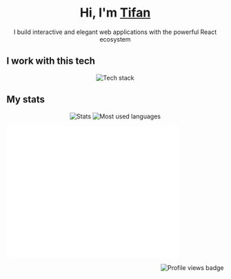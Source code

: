 <h1 align="center">Hi, I'm <a href="https://tifan.me/">Tifan</a></h1>

<p align="center">
  I build interactive and elegant web applications with the powerful React ecosystem
</p>

<h2>I work with this tech</h2>
<p align="center">
  <picture>
    <!--
    shortened from: https://skillicons.dev/icons?i=typescript,react,nextjs,tailwindcss,firebase,googlecloud,mysql,planetscale,deno,nodejs,linux,bash&theme=dark
    because it seems that `srcset` stopped reading the URL past the comma. As a result, it only read TypeScript and ignored the rest of the URL. 
    -->
    <source
      srcset="https://shorturl.at/mny49"
      media="(prefers-color-scheme: dark)"
    />
    <img
      alt="Tech stack"
      src="https://shorturl.at/lEL24"
    />
  </picture>
</p>

<h2>My stats</h2>
<p align="center">
  <picture>
    <source
      srcset="https://tifandotme-stats.vercel.app/api?username=tifandotme&show_icons=true&hide_rank=true&custom_title=Stats&hide=contribs&count_private=true&hide_border=true&theme=github_dark&disable_animations=true"
      media="(prefers-color-scheme: dark)"
    />
    <img
      alt="Stats"
      src="https://tifandotme-stats.vercel.app/api?username=tifandotme&show_icons=true&hide_rank=true&custom_title=Stats&hide=contribs&count_private=true&hide_border=true&theme=github_light&disable_animations=true"
    />
  </picture>

  <picture>
    <!--
    shortened from: https://tifandotme-stats.vercel.app/api/top-langs/?username=tifandotme&hide=html,css&layout=compact&disable_animations=true&hide_border=true&theme=github_darkt&size_weight=0.8&count_weight=0.2
    -->
    <source
      srcset="https://shorturl.at/eiV28"
      media="(prefers-color-scheme: dark)"
    />
    <img
      alt="Most used languages"
      src="https://shorturl.at/btxJ0"
    />
  </picture>
</p>

<picture>
<img align="center" src="/github-metrics.svg" alt="Metrics" width="400">
</picture>

<br>
<p align="right">
  <picture>
    <img
      alt="Profile views badge"
      src="https://komarev.com/ghpvc/?username=tifandotme&style=flat-square"
    />
  </picture>
</p>

<!--

[My GPG public key](https://github.com/tifandotme.gpg)

<details>
  <summary>My GPG public key</summary>
  
  ```
  -----BEGIN PGP PUBLIC KEY BLOCK-----

  mDMEZCxEZhYJKwYBBAHaRw8BAQdAllwYRWTdeJ+XeIlDVX3091ddROl45//hTYrp
  wzjyZty0F1RpZmFuIDx0aWZhbkBwcm90b24ubWU+iJMEExYKADsWIQSBdrle4w53
  hGWeb95ZkJIMsOl/HgUCZCxEZgIbAwULCQgHAgIiAgYVCgkICwIEFgIDAQIeBwIX
  gAAKCRBZkJIMsOl/HsInAQCToy99q4KzzZE9FWikL6m1RO6tRoCUjJhkZM5+QYqs
  7wD/YEDMgyp+mCrESqaTYGZ4casEXAvrX0Mmjrptpo5z7wq4OARkLERmEgorBgEE
  AZdVAQUBAQdAgpFLbsCekZ13+dGRR+gOwkt6YjsDq3KOE/RYtaVo4XoDAQgHiHgE
  GBYKACAWIQSBdrle4w53hGWeb95ZkJIMsOl/HgUCZCxEZgIbDAAKCRBZkJIMsOl/
  Hs45AQDTW8c/YSifLigUlYUQTPUyiC4ZxReGvvYOyGvPEC5XggD/ZuCAw3J2SiFX
  F54URvoJyaoIg4skAf7bcU29i6BSeg4=
  =4fq2
  -----END PGP PUBLIC KEY BLOCK-----
  ```
</details>



https://github.blog/changelog/2022-05-19-specify-theme-context-for-images-in-markdown-beta/

Skillicons soon-to-be-added icons:
prisma,tailwindcss,astro,sentry,nextjs,planetscale,postgress,postman,rabbitmq,redis,wasm

Notable stats:
- https://git.io/streak-stats
- https://www.githubtrends.io/wrapped/tifandotme
- https://github.com/gautamkrishnar/blog-post-workflow

TODO: Add WakaTime stats once I have decent amount of data
-->
